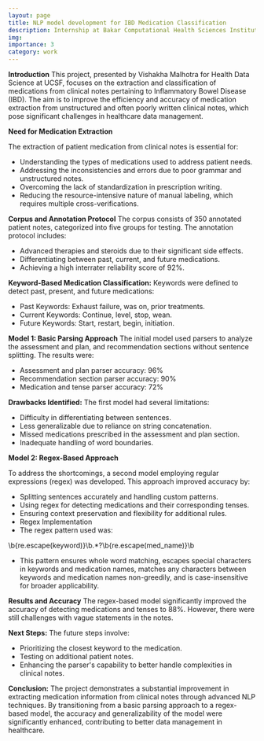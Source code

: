 ```yaml
---
layout: page
title: NLP model development for IBD Medication Classification
description: Internship at Bakar Computational Health Sciences Institute
img:
importance: 3
category: work
---
```


**Introduction**
This project, presented by Vishakha Malhotra for Health Data Science at UCSF, focuses on the extraction and classification of medications from clinical notes pertaining to Inflammatory Bowel Disease (IBD). The aim is to improve the efficiency and accuracy of medication extraction from unstructured and often poorly written clinical notes, which pose significant challenges in healthcare data management.

**Need for Medication Extraction**

The extraction of patient medication from clinical notes is essential for:
- Understanding the types of medications used to address patient needs.
- Addressing the inconsistencies and errors due to poor grammar and unstructured notes.
- Overcoming the lack of standardization in prescription writing.
- Reducing the resource-intensive nature of manual labeling, which requires multiple cross-verifications.

**Corpus and Annotation Protocol**
The corpus consists of 350 annotated patient notes, categorized into five groups for testing. The annotation protocol includes:

- Advanced therapies and steroids due to their significant side effects.
- Differentiating between past, current, and future medications.
- Achieving a high interrater reliability score of 92%.

**Keyword-Based Medication Classification:**
Keywords were defined to detect past, present, and future medications:

- Past Keywords: Exhaust failure, was on, prior treatments.
- Current Keywords: Continue, level, stop, wean.
- Future Keywords: Start, restart, begin, initiation.


**Model 1: Basic Parsing Approach**
The initial model used parsers to analyze the assessment and plan, and recommendation sections without sentence splitting. The results were:

- Assessment and plan parser accuracy: 96%
- Recommendation section parser accuracy: 90%
- Medication and tense parser accuracy: 72%


**Drawbacks Identified:**
The first model had several limitations:

- Difficulty in differentiating between sentences.
- Less generalizable due to reliance on string concatenation.
- Missed medications prescribed in the assessment and plan section.
- Inadequate handling of word boundaries.

**Model 2: Regex-Based Approach**

To address the shortcomings, a second model employing regular expressions (regex) was developed. This approach improved accuracy by:

- Splitting sentences accurately and handling custom patterns.
- Using regex for detecting medications and their corresponding tenses.
- Ensuring context preservation and flexibility for additional rules.
- Regex Implementation
- The regex pattern used was:

\b{re.escape(keyword)}\b.*?\b{re.escape(med_name)}\b
- This pattern ensures whole word matching, escapes special characters in keywords and medication names, matches any characters between keywords and medication names non-greedily,  and is case-insensitive for broader applicability.


**Results and Accuracy**
The regex-based model significantly improved the accuracy of detecting medications and tenses to 88%. However, there were still challenges with vague statements in the notes.


**Next Steps:**
The future steps involve:

- Prioritizing the closest keyword to the medication.
- Testing on additional patient notes.
- Enhancing the parser's capability to better handle complexities in clinical notes.


**Conclusion:**
The project demonstrates a substantial improvement in extracting medication information from clinical notes through advanced NLP techniques. By transitioning from a basic parsing approach to a regex-based model, the accuracy and generalizability of the model were significantly enhanced, contributing to better data management in healthcare.